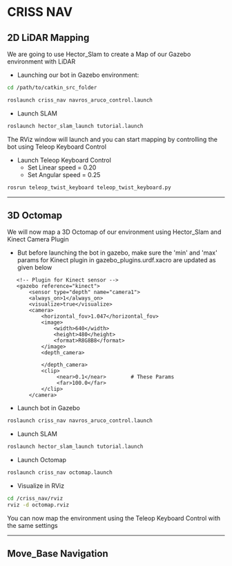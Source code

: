# CRISS NAV
## 2D LiDAR Mapping
We are going to use Hector_Slam to create a Map of our Gazebo environment with LiDAR
- Launching our bot in Gazebo environment:

```bash
cd /path/to/catkin_src_folder
```
``` bash
roslaunch criss_nav navros_aruco_control.launch
```

- Launch SLAM

```bash
roslaunch hector_slam_launch tutorial.launch
```

The RViz window will launch and you can start mapping by controlling the bot using Teleop Keyboard Control
- Launch Teleop Keyboard Control
  - Set Linear speed = 0.20
  - Set Angular speed = 0.25

```bash
rosrun teleop_twist_keyboard teleop_twist_keyboard.py
```
---
## 3D Octomap 
We will now map a 3D Octomap of our environment using Hector_Slam and Kinect Camera Plugin
- But before launching the bot in gazebo, make sure the 'min' and 'max' params for Kinect plugin in gazebo_plugins.urdf.xacro are updated as given below

```xacro
   <!-- Plugin for Kinect sensor -->
   <gazebo reference="kinect">
       <sensor type="depth" name="camera1">
       <always_on>1</always_on>
       <visualize>true</visualize>             
       <camera>
           <horizontal_fov>1.047</horizontal_fov>  
           <image>
               <width>640</width>
               <height>480</height>
               <format>R8G8B8</format>
           </image>
           <depth_camera>

           </depth_camera>
           <clip>
                <near>0.1</near>        # These Params
                <far>100.0</far>
           </clip>
       </camera>
```
- Launch bot in Gazebo

``` bash
roslaunch criss_nav navros_aruco_control.launch
```

- Launch SLAM

```bash
roslaunch hector_slam_launch tutorial.launch
```

- Launch Octomap

```bash
roslaunch criss_nav octomap.launch
```

- Visualize in RViz

```bash
cd /criss_nav/rviz
rviz -d octomap.rviz
```
You can now map the environment using the Teleop Keyboard Control with the same settings

---
## Move_Base Navigation
